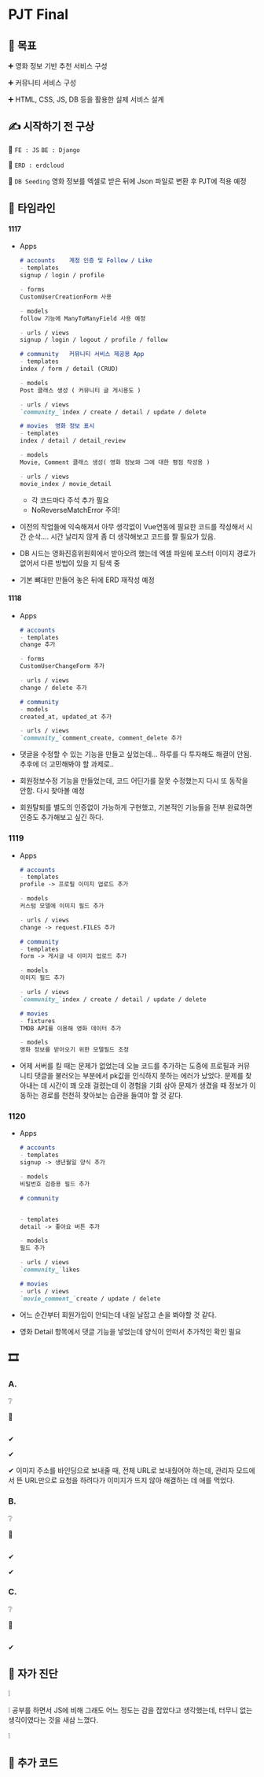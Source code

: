# PJT Final

## 🔔 목표

➕ 영화 정보 기반 추천 서비스 구성

➕ 커뮤니티 서비스 구성

➕ HTML, CSS, JS, DB 등을 활용한 실제 서비스 설계



## ✍ 시작하기 전 구상

📄 `FE : JS`    `BE : Django`

📄 `ERD : erdcloud`

📄 `DB Seeding`  영화 정보를 엑셀로 받은 뒤에 Json 파일로 변환 후 PJT에 적용 예정



## 📜 타임라인

#### 1117

- Apps

  ````markdown
  # accounts	계정 인증 및 Follow / Like
  - templates
  signup / login / profile
  
  - forms
  CustomUserCreationForm 사용
  
  - models
  follow 기능에 ManyToManyField 사용 예정
  
  - urls / views
  signup / login / logout / profile / follow
  ````

  ```markdown
  # community	커뮤니티 서비스 제공용 App
  - templates
  index / form / detail (CRUD)
  
  - models
  Post 클래스 생성 ( 커뮤니티 글 게시용도 )
  
  - urls / views
  `community_`index / create / detail / update / delete
  ```

  ```markdown
  # movies	영화 정보 표시
  - templates
  index / detail / detail_review
  
  - models
  Movie, Comment 클래스 생성( 영화 정보와 그에 대한 평점 작성용 )
  
  - urls / views
  movie_index / movie_detail
  ```

  - 각 코드마다 주석 추가 필요
  - NoReverseMatchError 주의!

- 이전의 작업들에 익숙해져서 아무 생각없이 Vue연동에 필요한 코드를 작성해서 시간 순삭.... 시간 날리지 않게 좀 더 생각해보고 코드를 짤 필요가 있음.
- DB 시드는 영화진흥위원회에서 받아오려 했는데 엑셀 파일에 포스터 이미지 경로가 없어서 다른 방법이 있을 지 탐색 중
- 기본 뼈대만 만들어 놓은 뒤에 ERD 재작성 예정



#### 1118

- Apps

  ````markdown
  # accounts
  - templates
  change 추가
  
  - forms
  CustomUserChangeForm 추가
  
  - urls / views
  change / delete 추가
  ````

  ```markdown
  # community
  - models
  created_at, updated_at 추가
  
  - urls / views
  `community_`comment_create, comment_delete 추가
  ```

- 댓글을 수정할 수 있는 기능을 만들고 싶었는데... 하루를 다 투자해도 해결이 안됨. 추후에 더 고민해봐야 할 과제로..

- 회원정보수정 기능을 만들었는데, 코드 어딘가를 잘못 수정했는지 다시 또 동작을 안함. 다시 찾아볼 예정

- 회원탈퇴를 별도의 인증없이 가능하게 구현했고, 기본적인 기능들을 전부 완료하면 인증도 추가해보고 싶긴 하다.



### 1119

- Apps

  ```markdown
  # accounts
  - templates
  profile -> 프로필 이미지 업로드 추가
  
  - models
  커스텀 모델에 이미지 필드 추가
  
  - urls / views
  change -> request.FILES 추가
  ```

  ```markdown
  # community
  - templates
  form -> 게시글 내 이미지 업로드 추가
  
  - models
  이미지 필드 추가
  
  - urls / views
  `community_`index / create / detail / update / delete
  ```

  ```markdown
  # movies
  - fixtures
  TMDB API를 이용해 영화 데이터 추가
  
  - models
  영화 정보를 받아오기 위한 모델필드 조정
  ```

- 어제 서버를 킬 때는 문제가 없었는데 오늘 코드를 추가하는 도중에 프로필과 커뮤니티 댓글을 불러오는 부분에서 pk값을 인식하지 못하는 에러가 났었다. 문제를 찾아내는 데 시간이 꽤 오래 걸렸는데 이 경험을 기회 삼아 문제가 생겼을 때 정보가 이동하는 경로를 천천히 찾아보는 습관을 들여야 할 것 같다.



### 1120

- Apps

  ```markdown
  # accounts
  - templates
  signup -> 생년월일 양식 추가
  
  - models
  비밀번호 검증용 필드 추가
  ```

  ```markdown
  # community
  
  
  - templates
  detail -> 좋아요 버튼 추가
  
  - models
  필드 추가
  
  - urls / views
  `community_`likes
  ```

  ```markdown
  # movies
  - urls / views
  `movie_comment_`create / update / delete
  ```

- 어느 순간부터 회원가입이 안되는데 내일 날잡고 손을 봐야할 것 같다.

- 영화 Detail 항목에서 댓글 기능을 넣었는데 양식이 안떠서 추가적인 확인 필요



## 🎞 

### A. 

❔ 

💯 

```

```

✔ 

✔ 

✔ 이미지 주소를 바인딩으로 보내줄 때, 전체 URL로 보내줬어야 하는데, 관리자 모드에서 뜬  URL만으로 요청을 하려다가 이미지가 뜨지 않아 해결하는 데 애를 먹었다.





### B. 

❔ 

💯 

```

```

✔ 

✔  



### C. 

❔ 

💯 

```

```

✔ 



## 🔎 자가 진단

❕ 

❕ 공부를 하면서 JS에 비해 그래도 어느 정도는 감을 잡았다고 생각했는데, 터무니 없는 생각이였다는 것을 새삼 느꼈다.

❕ 



## 💾 추가 코드

```python

```

